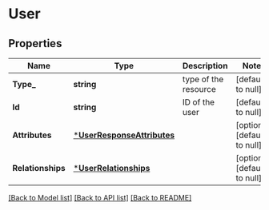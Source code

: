 # User

## Properties
Name | Type | Description | Notes
------------ | ------------- | ------------- | -------------
**Type_** | **string** | type of the resource | [default to null]
**Id** | **string** | ID of the user  | [default to null]
**Attributes** | [***UserResponseAttributes**](UserResponseAttributes.md) |  | [optional] [default to null]
**Relationships** | [***UserRelationships**](User_relationships.md) |  | [optional] [default to null]

[[Back to Model list]](../README.md#documentation-for-models) [[Back to API list]](../README.md#documentation-for-api-endpoints) [[Back to README]](../README.md)


